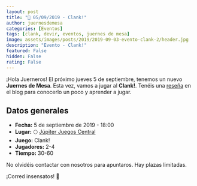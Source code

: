 ```yaml
---
layout: post
title: "📆 05/09/2019 - Clank!"
author: juernesdemesa
categories: [Eventos]
tags: [clank, devir, eventos, juernes de mesa]
image: assets/images/posts/2019/2019-09-03-evento-clank-2/header.jpg
description: "Evento - Clank!"
featured: False
hidden: False
rating: False
---
```


¡Hola Juerneros! El próximo jueves 5 de septiembre, tenemos un nuevo **Juernes de Mesa**. Esta vez, vamos a jugar al **Clank!**. Tenéis una [reseña](/conociendo-clank) en el blog para conocerlo un poco y aprender a jugar.

## Datos generales

- **Fecha:** 5 de septiembre de 2019 - 18:00
- **Lugar:** 🌕 [Júpiter Juegos Central](https://www.jupiterjuegos.com/tiendas/)
- **Juego:** Clank!
- **Jugadores:** 2-4
- **Tiempo:** 30-60

No olvidéis contactar con nosotros para apuntaros. Hay plazas limitadas.

¡Corred insensatos! 🧙
